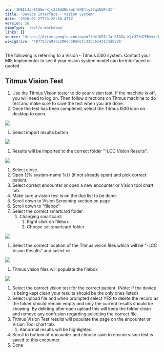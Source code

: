 ```yaml
---
id: '1KBILJar8IGGw-Kjc320d2EbkmLf6N04ly37q1UWPsUI'
title: 'Device Interface - Vision System'
date: '2020-02-27T20:28:38.471Z'
version: 26
mimeType: 'text/x-markdown'
links: []
source: 'https://drive.google.com/open?id=1KBILJar8IGGw-Kjc320d2EbkmLf6N04ly37q1UWPsUI'
wikigdrive: '4877557a92bc296ec58d6bfc335c6143133d522b'
---
```

The following is referring to a Vision - Titmus i500 system. Contact your MIE Implementer to see if your vision system model can be interfaced or quoted.

## Titmus Vision Test

1. Use the Titmus Vision tester to do your vision test. If the machine is off, you will need to log on. Then follow directions on Titmus machine to do test and make sure to save the test when you are done.
2. Once the test has been completed, select the Titmus I500 icon on desktop to open.

![](../device-interface-vision-system.assets/1404f790989fb85c7e6868d94e7b9ca0.png)

1. Select import results button

![](../device-interface-vision-system.assets/aeba8c51959a8dd1b576a8965d56e4ef.png)

1. Results will be imported to the correct folder "-LCC Vision Results".

![](../device-interface-vision-system.assets/c48073e9a9cca6c1338c2fd7d2aace81.png)

1. Select close.
2. Open {{% system-name %}} (if not already open) and pick correct patient.
3. Select correct encounter or open a new encounter or Vision tool chart tab.
4. Make sure a vision test is on the due list to be done.
5. Scroll down to Vision Screening section on page
6. Scroll down to "filebox"
7. Select the correct smartcard folder.
    1. Changing smartcard:
        1. Right click on filebox
        2. Choose set smartcard folder

![](../device-interface-vision-system.assets/2b683f2a7d8ec60a6ff787c8fada7df3.png)

1. Select the correct location of the Titmus vision files which will be "-LCC Vision Results" and select ok.

![](../device-interface-vision-system.assets/cb38a31e9b0e80d6f0fe19814f06f7cc.png)

1. Titmus vision files will populate the filebox

![](../device-interface-vision-system.assets/e12113987166cbb563c4a62e3d2a31de.png)

1. Select the correct vision test for the correct patient. (Note: if the device is being kept clean your results should be the only ones listed)
2. Select upload file and when prompted select YES to delete the record as the folder should remain empty and only the current results should be showing. By deleting after each upload this will keep the folder clean and remove any confusion regarding selecting the correct file.
3. Titmus Vision Test results will populate the page on the encounter or Vision Tool chart tab.
    1. Abnormal results will be highlighted.
4. Scroll to bottom of encounter and choose save to ensure vision test is saved to this encounter.
5. Done
